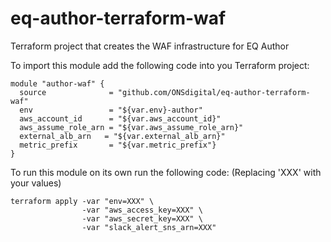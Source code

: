 # eq-author-terraform-waf

Terraform project that creates the WAF infrastructure for EQ Author

To import this module add the following code into you Terraform project:

```
module "author-waf" {
  source              = "github.com/ONSdigital/eq-author-terraform-waf"
  env                 = "${var.env}-author"
  aws_account_id      = "${var.aws_account_id}"
  aws_assume_role_arn = "${var.aws_assume_role_arn}"
  external_alb_arn   = "${var.external_alb_arn}"
  metric_prefix       = "${var.metric_prefix"}
}
```

To run this module on its own run the following code: (Replacing 'XXX' with your values)

```
terraform apply -var "env=XXX" \
                -var "aws_access_key=XXX" \
                -var "aws_secret_key=XXX" \
                -var "slack_alert_sns_arn=XXX"
```
